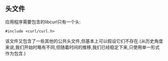 
## 头文件

应用程序需要包含的libcurl只有一个头:

```
#include <curl/curl.h>
```

该文件又包含了一些其他的公共头文件,但基本上可以假设它们不存在.(从历史角度来说,我们开始时略有不同,但随着时间的推移,我们已经稳定下来,只使用单一形式作为包含.)
